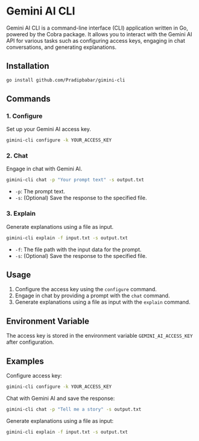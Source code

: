 

# Gemini AI CLI

Gemini AI CLI is a command-line interface (CLI) application written in Go, powered by the Cobra package. It allows you to interact with the Gemini AI API for various tasks such as configuring access keys, engaging in chat conversations, and generating explanations.

## Installation

```bash
go install github.com/Pradipbabar/gimini-cli
```

## Commands

### 1. Configure

Set up your Gemini AI access key.

```bash
gimini-cli configure -k YOUR_ACCESS_KEY
```

### 2. Chat

Engage in chat with Gemini AI.

```bash
gimini-cli chat -p "Your prompt text" -s output.txt
```

- `-p`: The prompt text.
- `-s`: (Optional) Save the response to the specified file.

### 3. Explain

Generate explanations using a file as input.

```bash
gimini-cli explain -f input.txt -s output.txt
```

- `-f`: The file path with the input data for the prompt.
- `-s`: (Optional) Save the response to the specified file.

## Usage

1. Configure the access key using the `configure` command.
2. Engage in chat by providing a prompt with the `chat` command.
3. Generate explanations using a file as input with the `explain` command.

## Environment Variable

The access key is stored in the environment variable `GEMINI_AI_ACCESS_KEY` after configuration.

## Examples

Configure access key:

```bash
gimini-cli configure -k YOUR_ACCESS_KEY
```

Chat with Gemini AI and save the response:

```bash
gimini-cli chat -p "Tell me a story" -s output.txt
```

Generate explanations using a file as input:

```bash
gimini-cli explain -f input.txt -s output.txt
```


